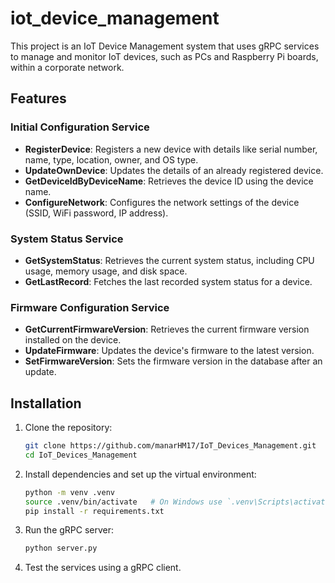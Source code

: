 # iot_device_management


This project is an IoT Device Management system that uses gRPC services to manage and monitor IoT devices, such as PCs and Raspberry Pi boards, within a corporate network.

## Features

### Initial Configuration Service
- **RegisterDevice**: Registers a new device with details like serial number, name, type, location, owner, and OS type.
- **UpdateOwnDevice**: Updates the details of an already registered device.
- **GetDeviceIdByDeviceName**: Retrieves the device ID using the device name.
- **ConfigureNetwork**: Configures the network settings of the device (SSID, WiFi password, IP address).

### System Status Service
- **GetSystemStatus**: Retrieves the current system status, including CPU usage, memory usage, and disk space.
- **GetLastRecord**: Fetches the last recorded system status for a device.

### Firmware Configuration Service
- **GetCurrentFirmwareVersion**: Retrieves the current firmware version installed on the device.
- **UpdateFirmware**: Updates the device's firmware to the latest version.
- **SetFirmwareVersion**: Sets the firmware version in the database after an update.

## Installation

1. Clone the repository:
    ```bash
    git clone https://github.com/manarHM17/IoT_Devices_Management.git
    cd IoT_Devices_Management
    ```

2. Install dependencies and set up the virtual environment:
    ```bash
    python -m venv .venv
    source .venv/bin/activate   # On Windows use `.venv\Scripts\activate`
    pip install -r requirements.txt
    ```

3. Run the gRPC server:
    ```bash
    python server.py
    ```

4. Test the services using a gRPC client.

